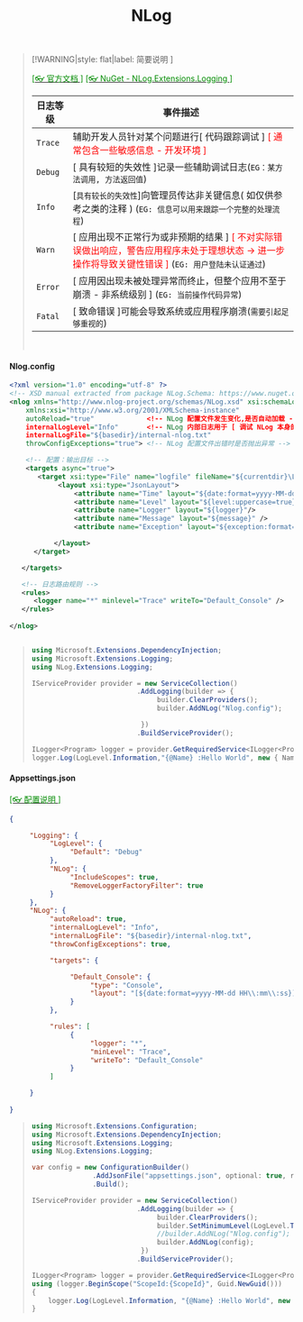 <h1 align="center">NLog</h1>
<p align="center">
</p><br/>




>[!WARNING|style: flat|label: 简要说明 ]
>
>[<span style='color:#008B00'>[👓 官方文档 ]</span>](https://github.com/NLog/NLog/wiki ':target=_blank') [<span style='color:#008B00'>[👓 NuGet - NLog.Extensions.Logging ]</span>](https://github.com/NLog/NLog.Extensions.Logging ':target=_blank') 
>
>| 日志等级 | 事件描述                                                     |
>| -------- | ------------------------------------------------------------ |
>| `Trace`  | 辅助开发人员针对某个问题进行[ 代码跟踪调试 ] <span style='color:red'>[ 通常包含一些敏感信息 - 开发环境 ]</span> |
>| `Debug`  | [ 具有较短的失效性 ]记录一些辅助调试日志(`EG：某方法调用, 方法返回值`) |
>| `Info`   | [`具有较长的失效性`]向管理员传达非关键信息( 如仅供参考之类的注释 ) (`EG: 信息可以用来跟踪一个完整的处理流程`) |
>| `Warn`   | [ 应用出现不正常行为或非预期的结果 ] <span style='color:red'>[ 不对实际错误做出响应，警告应用程序未处于理想状态 → 进一步操作将导致关键性错误 ]</span> (`EG: 用户登陆未认证通过`) |
>| `Error`  | [ 应用因出现未被处理异常而终止，但整个应用不至于崩溃 - 非系统级别 ] (`EG: 当前操作代码异常`) |
>| `Fatal`  | [ 致命错误 ]可能会导致系统或应用程序崩溃(`需要引起足够重视的`) |
>
><br/>

<!-- tabs:start -->

#### **Nlog.config**

```xml
<?xml version="1.0" encoding="utf-8" ?>
<!-- XSD manual extracted from package NLog.Schema: https://www.nuget.org/packages/NLog.Schema-->
<nlog xmlns="http://www.nlog-project.org/schemas/NLog.xsd" xsi:schemaLocation="NLog NLog.xsd"
    xmlns:xsi="http://www.w3.org/2001/XMLSchema-instance"
    autoReload="true"             <!-- NLog 配置文件发生变化,是否自动加载 -->
    internalLogLevel="Info"       <!-- NLog 内部日志用于 [ 调试 NLog 本身的问题 ] -->
    internalLogFile="${basedir}/internal-nlog.txt"
    throwConfigExceptions="true"> <!-- NLog 配置文件出错时是否抛出异常 -->

    <!-- 配置：输出目标 -->
    <targets async="true">
       <target xsi:type="File" name="logfile" fileName="${currentdir}\Log\${date:format=yyyy-MM-dd}.json">
	        <layout xsi:type="JsonLayout">
			    <attribute name="Time" layout="${date:format=yyyy-MM-dd HH\:mm\:ss}" />
			    <attribute name="Level" layout="${level:uppercase=true}"/>
			    <attribute name="Logger" layout="${logger}"/>
			    <attribute name="Message" layout="${message}" />
			    <attribute name="Exception" layout="${exception:format=tostring}" />

	       </layout>
      </target>

   </targets>

   <!-- 日志路由规则 -->
   <rules>
      <logger name="*" minlevel="Trace" writeTo="Default_Console" />
   </rules>
    
</nlog>



```

>```csharp
>using Microsoft.Extensions.DependencyInjection;
>using Microsoft.Extensions.Logging;
>using NLog.Extensions.Logging;
>
>IServiceProvider provider = new ServiceCollection()
>                           .AddLogging(builder => {
>                                builder.ClearProviders();
>                                builder.AddNLog("Nlog.config");
>
>                            })
>                           .BuildServiceProvider();
>
>ILogger<Program> logger = provider.GetRequiredService<ILogger<Program>>();
>logger.Log(LogLevel.Information,"{@Name} :Hello World", new { Name = "张三", Age = 20 });
>
>
>```
>
>
>
>



#### **Appsettings.json**

[<span style='color:#008B00'>[👓 配置说明 ]</span>](https://github.com/NLog/NLog.Extensions.Logging/wiki/NLog-configuration-with-appsettings.json ':target=_blank')

```json
{

	 "Logging": {
		  "LogLevel": {
			   "Default": "Debug"
		  },
		  "NLog": {
			   "IncludeScopes": true,
			   "RemoveLoggerFactoryFilter": true
		  }
	 },
	 "NLog": {
		  "autoReload": true,
		  "internalLogLevel": "Info",
		  "internalLogFile": "${basedir}/internal-nlog.txt",
		  "throwConfigExceptions": true,

		  "targets": {

			   "Default_Console": {
					"type": "Console",
					"layout": "[${date:format=yyyy-MM-dd HH\\:mm\\:ss}] ${MicrosoftConsoleLayout}"
			   }
		  },

		  "rules": [
			   {
					"logger": "*",
					"minLevel": "Trace",
					"writeTo": "Default_Console"
			   }
		  ]

	 }
	 
}


```

>```csharp
>using Microsoft.Extensions.Configuration;
>using Microsoft.Extensions.DependencyInjection;
>using Microsoft.Extensions.Logging;
>using NLog.Extensions.Logging;
>
>var config = new ConfigurationBuilder()
>                .AddJsonFile("appsettings.json", optional: true, reloadOnChange: true)
>                .Build();
>
>IServiceProvider provider = new ServiceCollection()
>                           .AddLogging(builder => {
>                                builder.ClearProviders();
>                                builder.SetMinimumLevel(LogLevel.Trace);
>                                //builder.AddNLog("Nlog.config");
>                                builder.AddNLog(config);
>                            })
>                           .BuildServiceProvider();
>
>ILogger<Program> logger = provider.GetRequiredService<ILogger<Program>>();
>using (logger.BeginScope("ScopeId:{ScopeId}", Guid.NewGuid()))
>{
>     logger.Log(LogLevel.Information, "{@Name} :Hello World", new { Name = "张三", Age = 20 });
>}
>
>
>```
>
>
>
>





<!-- tabs:end -->



